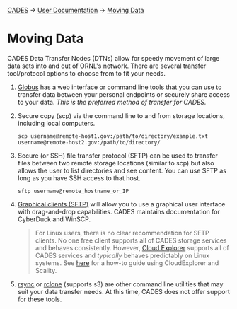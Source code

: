 [CADES](http://support.cades.ornl.gov/) &rarr; [User Documentation](../README.md) &rarr; [Moving Data](moving-data.md)

# Moving Data

CADES Data Transfer Nodes (DTNs) allow for speedy movement of large data sets into and out of ORNL's network. There are several transfer tool/protocol options to choose from to fit your needs.

1. [Globus](globus-overview.md) has a web interface or command line tools that you can use to transfer data between your personal endpoints or securely share access to your data. *This is the preferred method of transfer for CADES.*
2. Secure copy (scp) via the command line to and from storage locations, including local computers.
    ```
    scp username@remote-host1.gov:/path/to/directory/example.txt username@remote-host2.gov:/path/to/directory/
    ```
3. Secure (or SSH) file transfer protocol (SFTP) can be used to transfer files between two remote storage locations (similar to scp) but also allows the user to list directories and see content. You can use SFTP as long as you have SSH access to that host.
    ```
    sftp username@remote_hostname_or_IP
    ```
4. [Graphical clients (SFTP)](graphical-sftp.md) will allow you to use a graphical user interface with drag-and-drop capabilities. CADES maintains documentation for CyberDuck and WinSCP.

    > For Linux users, there is no clear recommendation for SFTP clients. No one free client supports all of CADES storage services and behaves consistently. However, [Cloud Explorer](http://cloud-explorer.org/) supports all of CADES services and _typically_ behaves predictably on Linux systems. See [here](https://www.linux-toys.com/archives/945) for a how-to guide using CloudExplorer and Scality.

5. [rsync](https://rsync.samba.org/) or [rclone](https://rclone.org/) (supports s3) are other command line utilities that may suit your data transfer needs. At this time, CADES does not offer support for these tools.

<!-- TODO should include why you should choose one over the other -->
